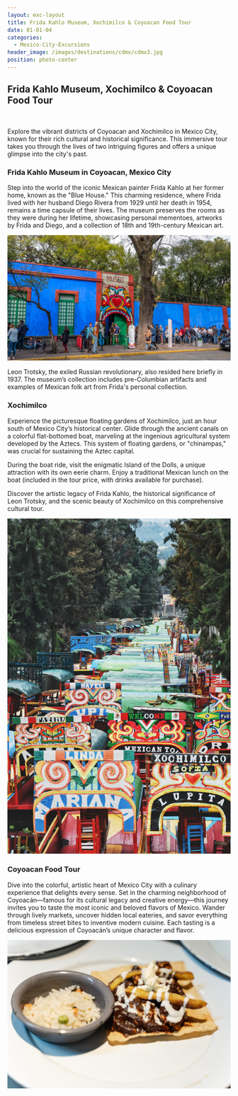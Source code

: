 ```yaml
---
layout: exc-layout
title: Frida Kahlo Museum, Xochimilco & Coyoacan Food Tour
date: 01-01-04
categories:
  - Mexico-City-Excursions
header_image: /images/destinations/cdmx/cdmx3.jpg
position: photo-center
---
```

## Frida Kahlo Museum, Xochimilco & Coyoacan Food Tour
&nbsp;

Explore the vibrant districts of Coyoacan and Xochimilco in Mexico City, known for their rich cultural and historical significance. This immersive tour takes you through the lives of two intriguing figures and offers a unique glimpse into the city's past.

### Frida Kahlo Museum in Coyoacan, Mexico City

Step into the world of the iconic Mexican painter Frida Kahlo at her former home, known as the "Blue House." This charming residence, where Frida lived with her husband Diego Rivera from 1929 until her death in 1954, remains a time capsule of their lives. The museum preserves the rooms as they were during her lifetime, showcasing personal mementoes, artworks by Frida and Diego, and a collection of 18th and 19th-century Mexican art.

![Frida Kahlo Museum](/images/destinations/cdmx/cdmx22.webp)

Leon Trotsky, the exiled Russian revolutionary, also resided here briefly in 1937. The museum’s collection includes pre-Columbian artifacts and examples of Mexican folk art from Frida's personal collection.

### Xochimilco

Experience the picturesque floating gardens of Xochimilco, just an hour south of Mexico City’s historical center. Glide through the ancient canals on a colorful flat-bottomed boat, marveling at the ingenious agricultural system developed by the Aztecs. This system of floating gardens, or "chinampas," was crucial for sustaining the Aztec capital.

During the boat ride, visit the enigmatic Island of the Dolls, a unique attraction with its own eerie charm. Enjoy a traditional Mexican lunch on the boat (included in the tour price, with drinks available for purchase). 

Discover the artistic legacy of Frida Kahlo, the historical significance of Leon Trotsky, and the scenic beauty of Xochimilco on this comprehensive cultural tour.

![XOCHIMILCO](/images/destinations/cdmx/cdmx5.jpg)

### Coyoacan Food Tour

Dive into the colorful, artistic heart of Mexico City with a culinary experience that delights every sense. Set in the charming neighborhood of Coyoacán—famous for its cultural legacy and creative energy—this journey invites you to taste the most iconic and beloved flavors of Mexico. Wander through lively markets, uncover hidden local eateries, and savor everything from timeless street bites to inventive modern cuisine. Each tasting is a delicious expression of Coyoacán’s unique character and flavor.


![Food Tour Coyoacan](/images/destinations/cdmx/foodtour2.jpg)